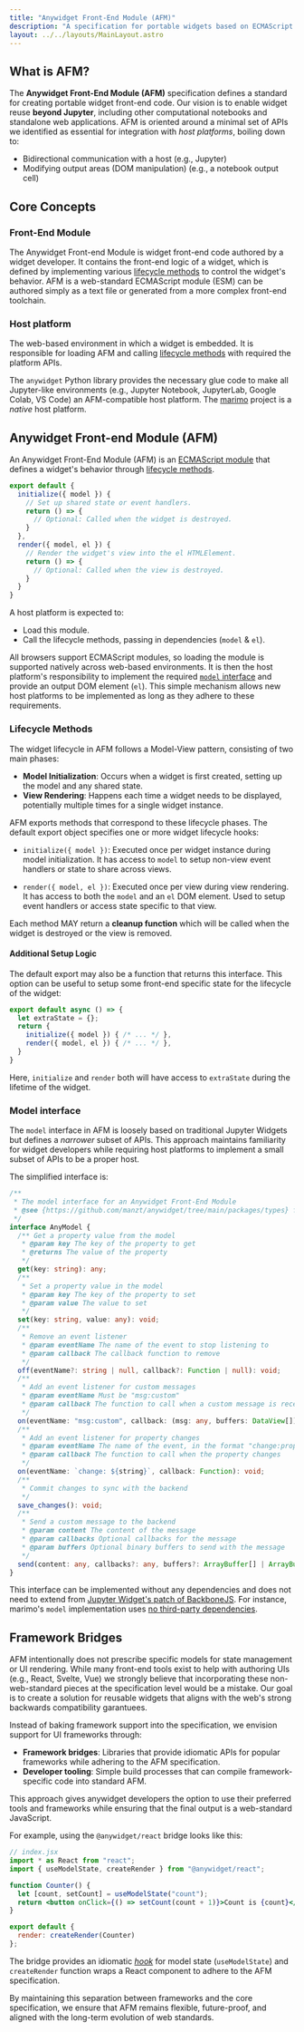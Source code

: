 ```yaml
---
title: "Anywidget Front-End Module (AFM)"
description: "A specification for portable widgets based on ECMAScript modules."
layout: ../../layouts/MainLayout.astro
---
```


## What is AFM?

The **Anywidget Front-End Module (AFM)** specification defines a standard for
creating portable widget front-end code. Our vision is to enable widget reuse
**beyond Jupyter**, including other computational notebooks and standalone web
applications. AFM is oriented around a minimal set of APIs we identified as
essential for integration with _host platforms_, boiling down to:

- Bidirectional communication with a host (e.g., Jupyter)
- Modifying output areas (DOM manipulation) (e.g., a notebook output cell)

## Core Concepts

### Front-End Module

The Anywidget Front-end Module is widget front-end code authored by a widget
developer. It contains the front-end logic of a widget, which is defined by
implementing various [lifecycle methods](#lifecycle-methods) to control the
widget's behavior. AFM is a web-standard ECMAScript module (ESM) can be
authored simply as a text file or generated from a more complex front-end
toolchain.

### Host platform

The web-based environment in which a widget is embedded. It is responsible for
loading AFM and calling [lifecycle methods](#lifecycle-methods) with required
the platform APIs.

The `anywidget` Python library provides the necessary glue code to make all
Jupyter-like environments (e.g., Jupyter Notebook, JupyterLab, Google Colab, VS
Code) an AFM-compatible host platform. The
[marimo](https://github.com/marimo-team/marimo) project is a _native_ host
platform.

## Anywidget Front-end Module (AFM)

An Anywidget Front-End Module (AFM) is an [ECMAScript
module](https://developer.mozilla.org/en-US/docs/Web/JavaScript/Guide/Modules)
that defines a widget's behavior through [lifecycle
methods](#lifecycle-methods).

```js
export default {
  initialize({ model }) {
    // Set up shared state or event handlers.
    return () => {
      // Optional: Called when the widget is destroyed.
    } 
  },
  render({ model, el }) {
    // Render the widget's view into the el HTMLElement.
    return () => {
      // Optional: Called when the view is destroyed.
    }
  }
}
```

A host platform is expected to:

- Load this module.
- Call the lifecycle methods, passing in dependencies (`model` & `el`).

All browsers support ECMAScript modules, so loading the module is supported natively across
web-based environments. It is then the host platform's responsibility to
implement the required [`model` interface](#model-interface) and provide an
output DOM element (`el`). This simple mechanism allows new host platforms to
be implemented as long as they adhere to these requirements.

### Lifecycle Methods

The widget lifecycle in AFM follows a Model-View pattern, consisting of two
main phases:

- **Model Initialization**: Occurs when a widget is first created, setting up
the model and any shared state.
- **View Rendering**: Happens each time a widget needs to be displayed,
potentially multiple times for a single widget instance.

AFM exports methods that correspond to these lifecycle phases. The default
export object specifies one or more widget lifecycle hooks:

- `initialize({ model })`: Executed once per widget instance during model
initialization. It has access to `model` to setup non-view event handlers or
state to share across views.

- `render({ model, el })`: Executed once per view during view rendering. It has
access to both the `model` and an `el` DOM element. Used to setup event
handlers or access state specific to that view.

Each method MAY return a **cleanup function** which will be called when the
widget is destroyed or the view is removed.

#### Additional Setup Logic

The default export may also be a function that returns this interface. This
option can be useful to setup some front-end specific state for the lifecycle
of the widget:

```js
export default async () => {
  let extraState = {};
  return {
    initialize({ model }) { /* ... */ },
    render({ model, el }) { /* ... */ },
  }
}
```

Here, `initialize` and `render` both will have access to `extraState` during the
lifetime of the widget.

### Model interface

The `model` interface in AFM is loosely based on traditional Jupyter Widgets but
defines a _narrower_ subset of APIs. This approach maintains familiarity for
widget developers while requiring host platforms to implement a small subset of
APIs to be a proper host.

The simplified interface is:

```typescript
/**
 * The model interface for an Anywidget Front-End Module
 * @see {https://github.com/manzt/anywidget/tree/main/packages/types} for complete types
 */
interface AnyModel {
  /** Get a property value from the model
   * @param key The key of the property to get
   * @returns The value of the property
   */
  get(key: string): any;
  /**
   * Set a property value in the model
   * @param key The key of the property to set
   * @param value The value to set
   */
  set(key: string, value: any): void;
  /**
   * Remove an event listener
   * @param eventName The name of the event to stop listening to
   * @param callback The callback function to remove
   */
  off(eventName?: string | null, callback?: Function | null): void;
  /**
   * Add an event listener for custom messages
   * @param eventName Must be "msg:custom"
   * @param callback The function to call when a custom message is received
   */
  on(eventName: "msg:custom", callback: (msg: any, buffers: DataView[]) => void): void;
  /**
   * Add an event listener for property changes
   * @param eventName The name of the event, in the format "change:propertyName"
   * @param callback The function to call when the property changes
   */
  on(eventName: `change: ${string}`, callback: Function): void;
  /**
   * Commit changes to sync with the backend
   */
  save_changes(): void;
  /**
   * Send a custom message to the backend
   * @param content The content of the message
   * @param callbacks Optional callbacks for the message
   * @param buffers Optional binary buffers to send with the message
   */
  send(content: any, callbacks?: any, buffers?: ArrayBuffer[] | ArrayBufferView[]): void;
}
```

This interface can be implemented without any dependencies and does not need to
extend from [Jupyter Widget's patch of
BackboneJS](https://github.com/jupyter-widgets/ipywidgets/blob/main/packages/base/src/backbone-patch.ts).
For instance, marimo's `model` implementation uses [no third-party
dependencies](https://github.com/marimo-team/marimo/blob/7f3023ff0caef22b2bf4c1b5a18ad1899bd40fa3/frontend/src/plugins/impl/anywidget/AnyWidgetPlugin.tsx#L161-L267).

## Framework Bridges

AFM intentionally does not prescribe specific models for state management or UI
rendering. While many front-end tools exist to help with authoring UIs (e.g.,
React, Svelte, Vue) we strongly believe that incorporating these
non-web-standard pieces at the specification level would be a mistake. Our goal
is to create a solution for reusable widgets that aligns with the web's strong
backwards compatibility garantuees.

Instead of baking framework support into the specification, we envision support
for UI frameworks through:

- **Framework bridges**: Libraries that provide idiomatic APIs for popular
frameworks while adhering to the AFM specification.
- **Developer tooling**: Simple build processes that can compile
framework-specific code into standard AFM.

This approach gives anywidget developers the option to use their preferred
tools and frameworks while ensuring that the final output is a web-standard
JavaScript.

For example, using the `@anywidget/react` bridge looks like this:

```jsx
// index.jsx
import * as React from "react";
import { useModelState, createRender } from "@anywidget/react";

function Counter() {
  let [count, setCount] = useModelState("count");
  return <button onClick={() => setCount(count + 1)}>Count is {count}</button>;
}

export default {
  render: createRender(Counter)
};
```

The bridge provides an idiomatic
[_hook_](https://react.dev/reference/react/hooks) for model state
(`useModelState`) and `createRender` function wraps a React component to
adhere to the AFM specification.

By maintaining this separation between frameworks and the core specification,
we ensure that AFM remains flexible, future-proof, and aligned with the
long-term evolution of web standards.

